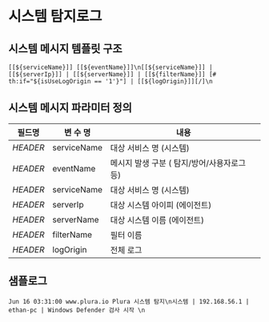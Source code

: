 # 시스템 탐지로그

## 시스템 메시지 템플릿 구조
```
[[${serviceName}]] [[${eventName}]]\n[[${serviceName}]] | [[${serverIp}]] | [[${serverName}]] | [[${filterName}]] [# th:if="${isUseLogOrigin == '1'}"] | [[${logOrigin}]][/]\n
```

## 시스템 메시지 파라미터 정의
|필드명| 변 수 명                       |  내용                                   |
|-----|----------------------------|----------------------------------------|
|_HEADER_ |serviceName                 | 대상 서비스 명 (시스템)|
|_HEADER_ |eventName                   | 메시지 발생 구분 ( 탐지/방어/사용자로그 등)|
|_HEADER_ |serviceName                 | 대상 서비스 명 (시스템)|
|_HEADER_ |serverIp                    | 대상 시스템 아이피 (에이전트)|
|_HEADER_ |serverName                  | 대상 시스템 이름 (에이전트)|
|_HEADER_ |filterName                  | 필터 이름|
|_HEADER_ |logOrigin                   | 전체 로그            |     


## 샘플로그
```
Jun 16 03:31:00 www.plura.io Plura 시스템 탐지\n시스템 | 192.168.56.1 | ethan-pc | Windows Defender 검사 시작 \n

```
